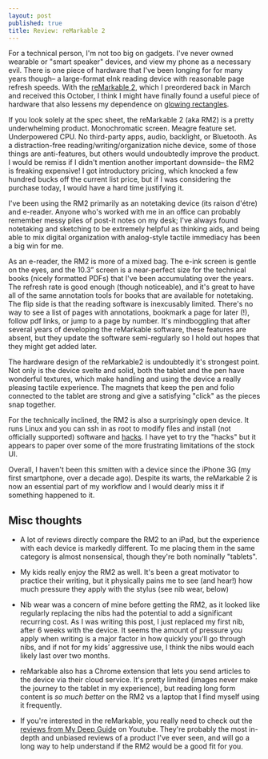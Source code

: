 ```yaml
---
layout: post
published: true
title: Review: reMarkable 2
---
```


For a technical person, I'm not too big on gadgets. I've never owned wearable or "smart speaker"
devices, and view my phone as a necessary evil. There is one piece of hardware that I've been longing
for for many years though– a large-format eInk reading device with reasonable page refresh
speeds. With the [reMarkable 2](https://remarkable.com/), which I preordered back in March and
received this October, I think I might have finally found a useful piece of hardware that also
lessens my dependence on [glowing rectangles](https://www.theonion.com/report-90-of-waking-hours-spent-staring-at-glowing-re-1819570829).

If you look solely at the spec sheet, the reMarkable 2 (aka RM2) is a pretty underwhelming product. Monochromatic screen.
Meagre feature set. Underpowered CPU. No third-party apps, audio, backlight, or Bluetooth. As a distraction-free
reading/writing/organization niche device, some of those things are anti-features, but others would
undoubtedly improve the product. I would be remiss if I didn't mention
another important downside– the RM2 is freaking expensive! I got introductory pricing, which knocked a few
hundred bucks off the current list price, but if I was considering the purchase today, I would have
a hard time justifying it.

I've been using the RM2 primarily as an notetaking device (its raison d'étre) and e-reader. Anyone
who's worked with me in an office can probably remember messy piles of post-it notes on my desk;
I've always found notetaking and sketching to be extremely helpful as thinking aids, and being able to mix
digital organization with analog-style tactile immediacy has been a big win for me.

As an e-reader, the RM2 is more of a mixed bag. The e-ink screen is gentle on the eyes, and the
10.3” screen is a near-perfect size for the technical books (nicely formatted PDFs) that I've been
accumulating over the years. The refresh rate is good enough (though noticeable), and it's great to
have all of the same annotation tools for books that are available for notetaking. The flip side is
that the reading software is inexcusably limited. There's no way to see a list of pages with annotations,
bookmark a page for later (!), follow pdf links, or jump to a page by number. It's mindboggling
that after several years of developing the reMarkable software, these features are absent, but they
update the software semi-regularly so I hold out hopes that they might get added later.

The hardware design of the reMarkable2 is undoubtedly it's strongest point. Not only is the device
svelte and solid, both the tablet and the pen have wonderful textures, which make handling and using
the device a really pleasing tactile experience. The magnets that keep the pen and folio connected
to the tablet are strong and give a satisfying "click" as the pieces snap together.

For the technically inclined, the RM2 is also a surprisingly open device. It runs Linux and you can
ssh in as root to modify files and install (not officially supported) software and
[hacks](https://github.com/ddvk/remarkable-hacks). I have yet to try the "hacks" but it appears to
paper over some of the more frustrating limitations of the stock UI.

Overall, I haven't been this smitten with a device since the iPhone 3G (my first smartphone, over
a decade ago). Despite its warts, the reMarkable 2 is now an essential part of my workflow and
I would dearly miss it if something happened to it.


## Misc thoughts

* A lot of reviews directly compare the RM2 to an iPad, but the experience with each device is
  markedly different. To me placing them in the same category is almost nonsensical, though they're
  both nominally "tablets".

* My kids really enjoy the RM2 as well. It's been a great motivator to practice their writing, but
  it physically pains me to see (and hear!) how much pressure they apply with the stylus (see nib
  wear, below)

* Nib wear was a concern of mine before getting the RM2, as it looked like regularly replacing
  the nibs had the potential to add a significant recurring cost. As I was writing this post,
  I just replaced my first nib, after 6 weeks with the device. It seems the amount of pressure you apply
  when writing is a major factor in how quickly you'll go through nibs, and if not for my kids’
  aggressive use, I think the nibs would each likely last over two months.

* reMarkable also has a Chrome extension that lets you send articles to the device via their cloud
  service. It's pretty limited (images never make the journey to the tablet in my experience), but reading
  long form content is _so much better_ on the RM2 vs a laptop that I find myself using it
  frequently.

* If you're interested in the reMarkable, you really need to check out the [reviews from
  My Deep Guide](https://www.youtube.com/playlist?list=PLsSI9-gaSSmiXwb7Vjk5Vb-nB41UTnrXd) on Youtube.
  They're probably the most in-depth and unbiased reviews of a product I've ever seen, and will go
  a long way to help understand if the RM2 would be a good fit for you.
